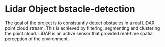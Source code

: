 # Lidar Object bstacle-detection
The goal of the project is to consistantly detect obstacles in a real LiDAR point cloud stream. This is achieved by filtering, segmenting and clustering the point cloud. LiDAR is an active sensor that provided real-time spatial perception of the environment.

[](https://raw.githubusercontent.com/udacity/SFND_Lidar_Obstacle_Detection/master/media/ObstacleDetectionFPS.gif)
